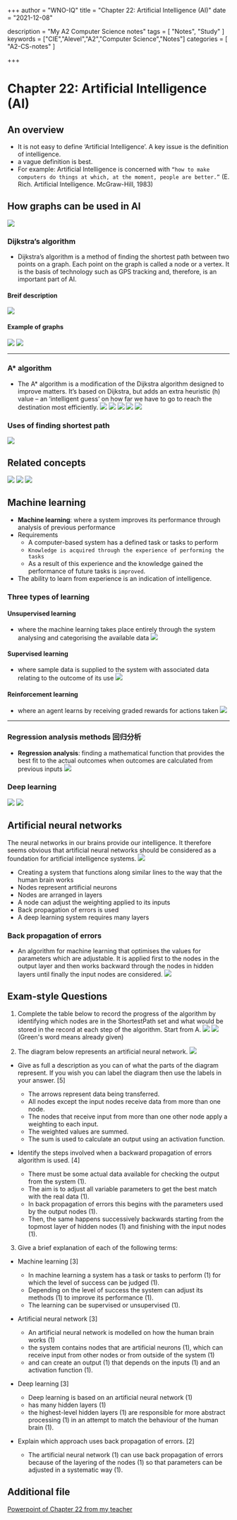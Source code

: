 +++
author = "WNO-IQ"
title = "Chapter 22: Artificial Intelligence (AI)"
date = "2021-12-08"

description = "My A2 Computer Science notes"
tags = [
    "Notes",
    "Study"
]
keywords = ["CIE","Alevel","A2","Computer Science","Notes"]
categories = [
    "A2-CS-notes"
]

+++

# Chapter 22: Artificial Intelligence (AI)

## An overview

- It is not easy to define ‘Artificial Intelligence’. A key issue is the definition of intelligence.
- a vague definition is best.
- For example: Artificial Intelligence is concerned with `“how to make computers do things at which, at the moment, people are better.”` (E. Rich. Artificial Intelligence. McGraw-Hill, 1983)

## How graphs can be used in AI

![](cs-note-img/Pastedimage20211116191623.png)

### Dijkstra’s algorithm

- Dijkstra’s algorithm is a method of finding the shortest path between two points on a graph. Each point on the graph is called a node or a vertex. It is the basis of technology such as GPS tracking and, therefore, is an important part of AI.

#### Breif description

![](cs-note-img/Pastedimage20211202204718.png)

#### Example of graphs

![](cs-note-img/Pastedimage20211202205330.png)
![](cs-note-img/Pastedimage20211202205352.png)

---

### A\* algorithm

- The A\* algorithm is a modification of the Dijkstra algorithm designed to improve matters. It’s based on Dijkstra, but adds an extra heuristic (h) value – an ‘intelligent guess’ on how far we have to go to reach the destination most efficiently.
  ![](cs-note-img/Pastedimage20211202205913.png)
  ![](cs-note-img/Pastedimage20211202205934.png)
  ![](cs-note-img/Pastedimage20211202205949.png)
  ![](cs-note-img/Pastedimage20211202210008.png)
  ![](cs-note-img/Pastedimage20211202210022.png)
  <br>

### Uses of finding shortest path

![](cs-note-img/Pastedimage20211202210103.png)
<br>

## Related concepts

![](cs-note-img/Pastedimage20211207212429.png)
![](cs-note-img/Pastedimage20211207212318.png)
![](cs-note-img/Pastedimage20211207212337.png)
<br>

## Machine learning

- **Machine learning**: where a system improves its performance through analysis of previous performance
- Requirements
  - A computer-based system has a defined task or tasks to perform
  - `Knowledge is acquired through the experience of performing the tasks`
  - As a result of this experience and the knowledge gained the performance of future tasks is `improved`.
- The ability to learn from experience is an indication of intelligence.

### Three types of learning

#### Unsupervised learning

- where the machine learning takes place entirely through the system analysing and categorising the available data
  ![](cs-note-img/Pastedimage20211207211616.png)

#### Supervised learning

- where sample data is supplied to the system with associated data relating to the outcome of its use
  ![](cs-note-img/Pastedimage20211207211757.png)

#### Reinforcement learning

- where an agent learns by receiving graded rewards for actions taken
  ![](cs-note-img/Pastedimage20211207211724.png)

---

### Regression analysis methods 回归分析

- **Regression analysis**: finding a mathematical function that provides the best fit to the actual outcomes when outcomes are calculated from previous inputs
  ![](cs-note-img/Pastedimage20211208082513.png)

### Deep learning

![](cs-note-img/Pastedimage20211207212617.png)
![](cs-note-img/Pastedimage20211208085748.png)
<br>

## Artificial neural networks

The neural networks in our brains provide our intelligence. It therefore seems obvious that artificial neural networks should be considered as a foundation for artificial intelligence systems.
![](cs-note-img/Pastedimage20211208085655.png)

- Creating a system that functions along similar lines to the way that the human brain works
- Nodes represent artificial neurons
- Nodes are arranged in layers
- A node can adjust the weighting applied to its inputs
- Back propagation of errors is used
- A deep learning system requires many layers

### Back propagation of errors

- An algorithm for machine learning that optimises the values for parameters which are adjustable. It is applied first to the nodes in the output layer and then works backward through the nodes in hidden layers until finally the input nodes are considered.
  ![](cs-note-img/Pastedimage20211208105208.png)
  <br>

## Exam-style Questions

1. Complete the table below to record the progress of the algorithm by identifying which nodes are in the ShortestPath set and what would be stored in the record at each step of the algorithm. Start from A.
   ![](cs-note-img/Pastedimage20211208110047.png)
   ![](cs-note-img/Pastedimage20211208110404.png)
   (Green's word means already given)

2. The diagram below represents an artificial neural network.
   ![](cs-note-img/Pastedimage20211208111318.png)

- Give as full a description as you can of what the parts of the diagram represent. If you wish you can label the diagram then use the labels in your answer. \[5]

  - The arrows represent data being transferred.
  - All nodes except the input nodes receive data from more than one node.
  - The nodes that receive input from more than one other node apply a weighting to each input.
  - The weighted values are summed.
  - The sum is used to calculate an output using an activation function.

- Identify the steps involved when a backward propagation of errors algorithm is used. \[4]
  - There must be some actual data available for checking the output from the system (1).
  - The aim is to adjust all variable parameters to get the best match with the real data (1).
  - In back propagation of errors this begins with the parameters used by the output nodes (1).
  - Then, the same happens successively backwards starting from the topmost layer of hidden nodes (1) and finishing with the input nodes (1).

3. Give a brief explanation of each of the following terms:

- Machine learning \[3]
  - In machine learning a system has a task or tasks to perform (1) for which the level of success can be judged (1).
  - Depending on the level of success the system can adjust its methods (1) to improve its performance (1).
  - The learning can be supervised or unsupervised (1).
- Artificial neural network \[3]
  - An artificial neural network is modelled on how the human brain works (1)
  - the system contains nodes that are artificial neurons (1), which can receive input from other nodes or from outside of the system (1)
  - and can create an output (1) that depends on the inputs (1) and an activation function (1).
- Deep learning \[3]

  - Deep learning is based on an artificial neural network (1)
  - has many hidden layers (1)
  - the highest-level hidden layers (1) are responsible for more abstract processing (1) in an attempt to match the behaviour of the human brain (1).

- Explain which approach uses back propagation of errors. \[2]
  - The artificial neural network (1) can use back propagation of errors because of the layering of the nodes (1) so that parameters can be adjusted in a systematic way (1).

## Additional file

[Powerpoint of Chapter 22 from my teacher](https://github.com/emm-Xe/emm-Xe.github.io/raw/master/static/additional-file/Chapter_22.pdf)
